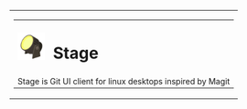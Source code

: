 <table width="100%">
  <tr><td align="center" border="0"><table>
        <tr valign="middle">
          <td border="0" width="48" ><img width="48" src="./icons/com.github.aganzha.stage.svg"/></td>
          <td border="0"><h1>Stage</h1></td>
        </tr>
        <tr>
          <td colspan="2" border="0">Stage is Git UI client for linux desktops inspired by Magit</td>
        </tr>
      </table>
    </td>
  </tr>
</table>
